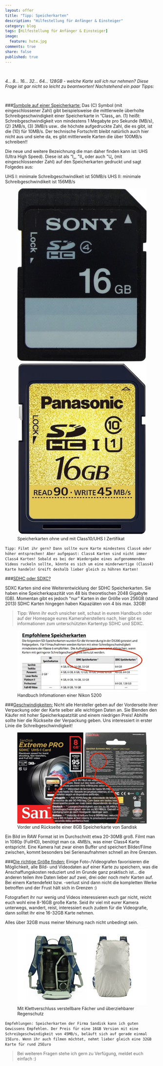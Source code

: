 ```yaml
---
layout: offer
title: "Tipp: Speicherkarten"
description: "Hilfestellung für Anfänger & Einsteiger"
category: blog
tags: [Hilfestellung für Anfänger & Einsteiger]
image:
  feature: hute.jpg
comments: true
share: false
published: true
---
```

 
  


    



*4... 8... 16... 32... 64... 128GB - welche Karte soll ich nur nehmen? 
Diese Frage ist gar nicht so leicht zu beantworten! 
Nachstehend ein paar Tipps:* 
 
  


    








###<u>Symbole auf einer Speicherkarte:</u>
Das (C) Symbol (mit eingeschlossener Zahl) gibt beispielsweise die mittlerweile überholte Schreibgeschwindigkeit einer Speicherkarte in ”Class„ an. (1) heißt: Schreibgeschwindigkeit von mindestens 1 Megabyte pro Sekunde (MB/s), (2) 2MB/s, (3) 3MB/s usw.. die höchste aufgedruckte Zahl, die es gibt, ist die (10) für 10MB/s.
Der technische Fortschritt bleibt natürlich auch hier nicht aus und siehe da, es gibt mittlerweile Karten die über 100MB/s schreiben!!

Die neue und weitere Bezeichnung die man daher finden kann ist: UHS (Ultra High Speed). Diese ist als “I„, "II„  oder auch "U„ (mit eingeschlossender Zahl) auf den Speicherkarten gedruckt und sagt Folgedes aus:

UHS I: minimale Schreibgeschwindikeit ist 50MB/s
UHS II: minimale Schreibgeschwindikeit ist 156MB/s

<figure class="half">
	<img src="/images/sd4.jpg">
	<img src="/images/sd2.jpg">
	<figcaption>Speicherkarten ohne und mit Class10/UHS I Zertifikat</figcaption>
</figure>


`Tipp: Filmt ihr gern? Dann sollte eure Karte mindestens Class4 oder höher entsprechen! Aber aufgepast: Class4 Karten sind nicht immer Class4 Karten! Sobald es bei der Wiedergabe eines aufgenommenden Videos ruckeln sollte, könnte es sich um eine minderwertige (Class4) Karte handeln! Greift deshalb lieber gleich zu höhren Karten!`

###<u>SDHC oder SDXC?</u>

SDXC Karten sind eine Weiterentwicklung der SDHC Speicherkarten.
Sie haben eine Speicherkapazität von 48 bis theoretischen 2048 Gigabyte (GB). Momentan gibt es jedoch "nur" Karten in der Größe von 256GB (stand 2013)
SDHC Karten hingegen haben Kapaziäten von 4 bis max. 32GB!


> Tipp: 
>      Wenn ihr euch unsicher seit, schaut in eurem Handbuch oder 
>      auf der Homepage eures Kameraherstellers nach, hier gibt es 
>      informationen zum unterschützten Kartentyp SDHC und SDXC.
<figure>
<img src="/images/sd1.jpg"/>
<figcaption>Handbuch Infomationen einer Nikon 5200</figcaption>
</figure>


###<u>Geschwindigkeiten:</u>
Nicht alle Hersteller geben auf der Vorderseite ihrer Verpackung oder der Karte selber alle wichtigen Daten an. Sie Blenden den Käufer mit hoher Speicherkapatzität und einem niedrigen Preis! Abhilfe sollte hier die Rückseite der Verpackung geben.
Uns interessiert in erster Linie die Schreibgeschwindigkeit!

<figure>
<img src="/images/sd3.jpg"/>
<figcaption>Vorder und Rückseite einer 8GB Speicherkarte von Sandisk</figcaption>
</figure>

Ein Bild im RAW Format ist im Durchschnitt etwa 20-30MB groß. Filmt man in 1080p (FullHD), benötigt man ca. 4MB/s, was einer Class4 Karte entspricht. Eine Kamera hat zwar einen Buffer und speichert Bilder/Filme zwischen, kommt besonders bei Serienaufnahmen schnell an ihre Grenzen.


###<u>Die richtige Größe finden:</u>
Einige Foto-/Videografen favorisieren die Möglichkeit, alle Bild- und Videodaten auf einer Karte zu speichern, was die Anschaffungskosten reduziert und im Grunde ganz praktisch ist... die anderen teilen ihre Daten lieber auf zwei, drei oder noch mehr Karten auf. 
Bei einem Kartendefekt bzw. -verlust sind dann nicht die kompletten Werke betroffen und der Frust hält sich in Grenzen :)

Fotografiert ihr nur wenig und Videos interessieren euch gar nicht, reicht euch wohl eine 8-16GB große Karte. Seid ihr viel mit eurer Kamera unterwegs, wandert, reist, interessiert euch zudem für die Videografie, dann solltet ihr eine 16-32GB Karte nehmen. 

Alles über 32GB muss meiner Meinung nach nicht unbedingt sein. 

<figure>
<img src="/images/bag1.jpg"/>
<figcaption>Mit Klettverschluss verstellbare Fächer und überziehbarer Regenschutz</figcaption>
</figure>

`Empfehlungen: Speicherkarten der Firma Sandisk kann ich guten Gewissens Empfehlen. Der Preis für eine 16GB Version mit eine Schreibgeschwindigkeit von 45MB/s, beläuft sich auf gerade einmal 15Euro. Wenn ihr auch filmen möchtet, nehmt lieber gleich eine 32GB Karte für rund 25Euro`







  



> Bei weiteren Fragen stehe ich gern zu Verfügung, meldet euch einfach :)
